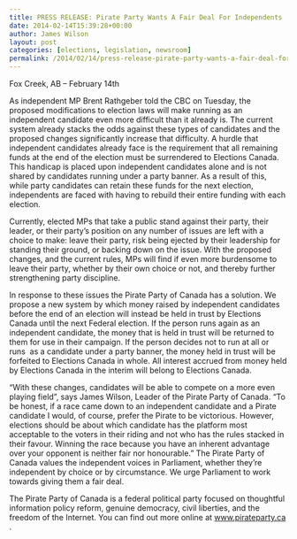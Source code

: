 ```yaml
---
title: PRESS RELEASE: Pirate Party Wants A Fair Deal For Independents
date: 2014-02-14T15:39:28+00:00
author: James Wilson
layout: post
categories: [elections, legislation, newsroom]
permalink: /2014/02/14/press-release-pirate-party-wants-a-fair-deal-for-independents/
---
```

Fox Creek, AB – February 14th

As independent MP Brent Rathgeber told the CBC on Tuesday, the proposed modifications to election laws will make running as an independent candidate even more difficult than it already is. The current system already stacks the odds against these types of candidates and the proposed changes significantly increase that difficulty. A hurdle that independent candidates already face is the requirement that all remaining funds at the end of the election must be surrendered to Elections Canada. This handicap is placed upon independent candidates alone and is not shared by candidates running under a party banner. As a result of this, while party candidates can retain these funds for the next election, independents are faced with having to rebuild their entire funding with each election.

Currently, elected MPs that take a public stand against their party, their leader, or their party&#8217;s position on any number of issues are left with a choice to make: leave their party, risk being ejected by their leadership for standing their ground, or backing down on the issue. With the proposed changes, and the current rules, MPs will find if even more burdensome to leave their party, whether by their own choice or not, and thereby further strengthening party discipline.

In response to these issues the Pirate Party of Canada has a solution. We propose a new system by which money raised by independent candidates before the end of an election will instead be held in trust by Elections Canada until the next Federal election. If the person runs again as an independent candidate, the money that is held in trust will be returned to them for use in their campaign. If the person decides not to run at all or runs  as a candidate under a party banner, the money held in trust will be forfeited to Elections Canada in whole. All interest accrued from money held by Elections Canada in the interim will belong to Elections Canada.

&#8220;With these changes, candidates will be able to compete on a more even playing field&#8221;, says James Wilson, Leader of the Pirate Party of Canada. &#8220;To be honest, if a race came down to an independent candidate and a Pirate candidate I would, of course, prefer the Pirate to be victorious. However, elections should be about which candidate has the platform most acceptable to the voters in their riding and not who has the rules stacked in their favour. Winning the race because you have an inherent advantage over your opponent is neither fair nor honourable.&#8221; The Pirate Party of Canada values the independent voices in Parliament, whether they&#8217;re independent by choice or by circumstance. We urge Parliament to work towards giving them a fair deal.

The Pirate Party of Canada is a federal political party focused on thoughtful information policy reform, genuine democracy, civil liberties, and the freedom of the Internet. You can find out more online at <a class="extern" href="http://www.pirateparty.ca/" target="_blank">www.pirateparty.ca</a> .
